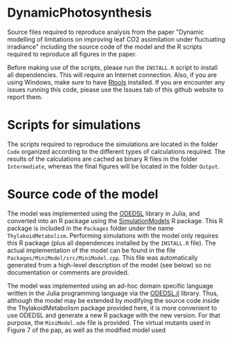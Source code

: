 # DynamicPhotosynthesis

Source files required to reproduce analysis from the paper "Dynamic modelling of limitations on improving leaf CO2 assimilation under fluctuating irradiance" including the source code of the model and the R scripts required to reproduce all figures in the paper.

Before making use of the scripts, please run the `INSTALL.R` script to install all dependencies. This will require an Internet connection. Also, if you are using Windows, make sure to have [Rtools](https://cran.r-project.org/bin/windows/Rtools/) installed. If you are encounter any issues running this code, please use the Issues tab of this github website to report them.

# Scripts for simulations

The scripts required to reproduce the simulations are located in the folder `Code` organized according to the different types of calculations required. The results of the calculations are cached as binary R files in the folder `Intermediate`, whereas the final figures will be located in the folder `Output`.

# Source code of the model

The model was implemented using the [ODEDSL](https://github.com/AleMorales/ODEDSL.jl) library in Julia, and converted into an R package using the [SimulationModels](https://github.com/AleMorales/SimulationModels.jl) R package. This R package is included in the `Packages` folder under the name `ThylakoidMetabolism`. Performing simulations with the model only requires this R package (plus all dependences installed by the `INSTALL.R` file). The actual implementation of the model can be found in the file `Packages/MiniModel/src/MiniModel.cpp`. This file was automatically generated from a high-level description of the model (see below) so no documentation or comments are provided.

The model was implemented using an ad-hoc domain specific language written in the Julia programming language via the [ODEDSL.jl](https://github.com/AleMorales/ODEDSL.jl) library. Thus, although the model may be extended by modifying the source code inside the ThylakoidMetabolism package provided here, it is more convenient to use ODEDSL and generate a new R package with the new version. For that purpose, the `MiniModel.ode` file is provided. The virtual mutants used in Figure 7 of the pap, as well as the modified model used 